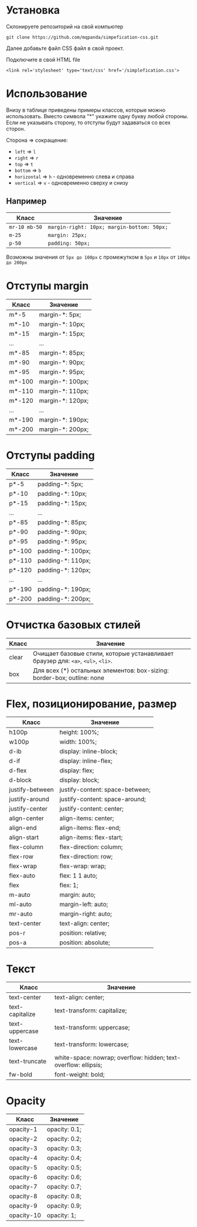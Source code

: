 # Установка
Склонируете репозиторий на свой компьютер

    git clone https://github.com/mqpanda/simpefication-css.git


Далее добавьте файл CSS файл в свой проект.

Подключите в свой HTML file

    <link rel='stylesheet' type='text/css' href='/simplefication.css'>

# Использование

Внизу в таблице приведены примеры классов, которые можно использовать. Вместо символа "*" укажите одну букву любой стороны. Если не указывать сторону, то отступы будут задаваться со всех сторон.

Сторона => сокращение:

- `left` => `l`
- `right` => `r`
- `top` => `t`
- `bottom` => `b`
- `horizontal` => `h` - одновременно слева и справа
- `vertical` => `v` - одновременно сверху и снизу

## Например

| Класс | Значение |
|----------|----------|
| `mr-10 mb-50` | `margin-right: 10px; margin-bottom: 50px;`|
| `m-25`| `margin: 25px;` |
| `p-50` | `padding: 50px;` |

Возможны значения от `5px до 100px` с промежутком в `5px` и `10px` от `100px до 200px`

# Отступы margin
| Класс | Значение |
|----------|----------|
| m\*-5 | margin-*: 5px;|
| m\*-10| margin-*: 10px; |
| m\*-15 | margin-*: 15px; |
| ... | ... |
| m\*-85 | margin-*: 85px; |
| m\*-90 | margin-*: 90px; |
| m\*-95 | margin-*: 95px; |
| m\*-100 | margin-*: 100px; |
| m\*-110 | margin-*: 110px; |
| m\*-120 | margin-*: 120px; |
| ... | ... |
| m\*-190 | margin-*: 190px; |
| m\*-200 | margin-*: 200px; |

# Отступы padding
| Класс | Значение |
|----------|----------|
| p\*-5 | padding-*: 5px;|
| p\*-10| padding-*: 10px; |
| p\*-15 | padding-*: 15px; |
| ... | ... |
| p\*-85 | padding-*: 85px; |
| p\*-90 | padding-*: 90px; |
| p\*-95 | padding-*: 95px; |
| p\*-100 | padding-*: 100px; |
| p\*-110 | padding-*: 110px; |
| p\*-120 | padding-*: 120px; |
| ... | ... |
| p\*-190 | padding-*: 190px; |
| p\*-200 | padding-*: 200px; |

# Отчистка базовых стилей
| Класс | Значение |
|----------|----------|
| clear | Очищает базовые стили, которые устанавливает браузер для: `<a>`, `<ul>`, `<li>`.|
| box | Для всех (*) остальных элементов: box-sizing: border-box; outline: none |

# Flex, позиционирование, размер

| Класс           | Значение                        |
| --------------- | ------------------------------- |
| h100p           | height: 100%;                   |
| w100p           | width: 100%;                    |
| d-ib            | display: inline-block;          |
| d-if            | display: inline-flex;           |
| d-flex          | display: flex;                  |
| d-block         | display: block;                 |
| justify-between | justify-content: space-between; |
| justify-around  | justify-content: space-around;  |
| justify-center  | justify-content: center;        |
| align-center    | align-items: center;            |
| align-end       | align-items: flex-end;          |
| align-start     | align-items: flex-start;        |
| flex-column     | flex-direction: column;         |
| flex-row        | flex-direction: row;            |
| flex-wrap       | flex-wrap: wrap;                |
| flex-auto       | flex: 1 1 auto;                 |
| flex            | flex: 1;                        |
| m-auto          | margin: auto;                   |
| ml-auto         | margin-left: auto;              |
| mr-auto         | margin-right: auto;             |
| text-center     | text-align: center;             |
| pos-r           | position: relative;             |
| pos-a           | position: absolute;             |

# Текст

| Класс           | Значение                                                        |
| --------------- | --------------------------------------------------------------- |
| text-center     | text-align: center;                                             |
| text-capitalize | text-transform: capitalize;                                     |
| text-uppercase  | text-transform: uppercase;                                      |
| text-lowercase  | text-transform: lowercase;                                      |
| text-truncate   | white-space: nowrap; overflow: hidden; text-overflow: ellipsis; |
| fw-bold         | font-weight: bold;                                              |

# Opacity

| Класс      | Значение      |
| ---------- | ------------- |
| opacity-1  | opacity: 0.1; |
| opacity-2  | opacity: 0.2; |
| opacity-3  | opacity: 0.3; |
| opacity-4  | opacity: 0.4; |
| opacity-5  | opacity: 0.5; |
| opacity-6  | opacity: 0.6; |
| opacity-7  | opacity: 0.7; |
| opacity-8  | opacity: 0.8; |
| opacity-9  | opacity: 0.9; |
| opacity-10 | opacity: 1;   |

